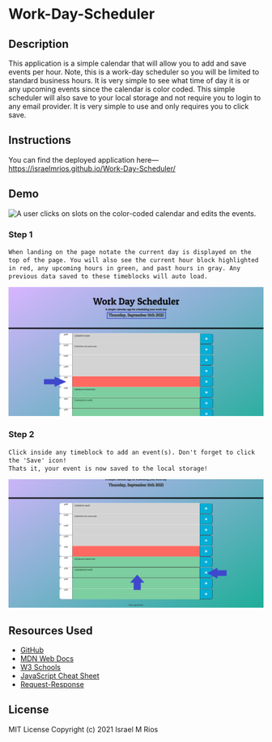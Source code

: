 # Work-Day-Scheduler

## Description
This application is a simple calendar that will allow you to add and save events per hour. Note, this is a work-day scheduler so you will be limited to standard business hours. It is very simple to see what time of day it is or any upcoming events since the calendar is color coded. This simple scheduler will also save to your local storage and not require you to login to any email provider. It is very simple to use and only requires you to click save.

## Instructions

You can find the deployed application here&mdash;https://israelmrios.github.io/Work-Day-Scheduler/

## Demo

![A user clicks on slots on the color-coded calendar and edits the events.](./assets/images/Work-Day-Scheduler-Demo.gif)

### Step 1
```
When landing on the page notate the current day is displayed on the top of the page. You will also see the current hour block highlighted in red, any upcoming hours in green, and past hours in gray. Any previous data saved to these timeblocks will auto load.
```
![Screenshoot of landing page.](./assets/images/Work-Day-Scheduler-Landing-Page.png)

### Step 2
```
Click inside any timeblock to add an event(s). Don't forget to click the 'Save' icon! 
Thats it, your event is now saved to the local storage!
```
![Screenshot of an event being added to a timeblock.](./assets/images/Adding-a-Work-Event.png)

## Resources Used
* [GitHub](http://github.com)
* [MDN Web Docs](https://developer.mozilla.org)
* [W3 Schools](https://www.w3schools.com/)
* [JavaScript Cheat Sheet](https://websitesetup.org/javascript-cheat-sheet/)
* [Request-Response](https://coding-boot-camp.github.io/full-stack/github/professional-readme-guide)

## License
MIT License
Copyright (c) 2021 Israel M Rios
